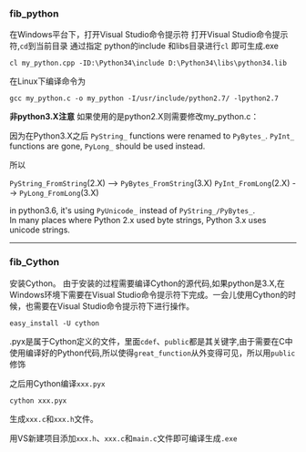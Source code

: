 ### fib_python
在Windows平台下，打开Visual Studio命令提示符
打开Visual Studio命令提示符,`cd`到当前目录
通过指定 python的include 和libs目录进行`cl` 即可生成.exe 

```
cl my_python.cpp -ID:\Python34\include D:\Python34\libs\python34.lib
```



在Linux下编译命令为
```
gcc my_python.c -o my_python -I/usr/include/python2.7/ -lpython2.7
```

**非python3.X注意**
如果使用的是python2.X则需要修改my_python.c：

因为在Python3.X之后 
`PyString_` functions were renamed to `PyBytes_`.
`PyInt_` functions are gone, `PyLong_` should be used instead.

所以

`PyString_FromString`(2.X)  -->  `PyBytes_FromString`(3.X)
`PyInt_FromLong`(2.X) -->  `PyLong_FromLong`(3.X)


in python3.6, it's using `PyUnicode_` instead of `PyString_/PyBytes_`.  
 In many places where Python 2.x used byte strings, Python 3.x uses unicode strings.

---

### fib_Cython

安装Cython。
由于安装的过程需要编译Cython的源代码,如果python是3.X,在Windows环境下需要在Visual Studio命令提示符下完成。一会儿使用Cython的时候，也需要在Visual Studio命令提示符下进行操作。

```
easy_install -U cython
```


.pyx是属于Cython定义的文件，里面`cdef`、`public`都是其关键字,由于需要在C中使用编译好的Python代码,所以使得`great_function`从外变得可见，所以用`public`修饰

之后用Cython编译`xxx.pyx`
```
cython xxx.pyx
```

生成`xxx.c`和`xxx.h`文件。

用VS新建项目添加`xxx.h`、`xxx.c`和`main.c`文件即可编译生成`.exe`